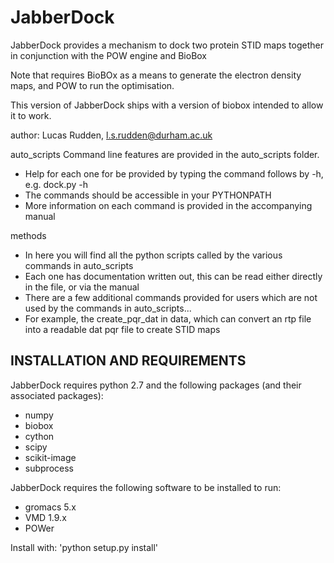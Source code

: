 # JabberDock
JabberDock provides a mechanism to dock two protein STID maps together in conjunction with the POW engine
and BioBox

Note that requires BioBOx as a means to generate the electron density maps, and POW to run the optimisation.

This version of JabberDock ships with a version of biobox intended to allow it to work.

author: Lucas Rudden, l.s.rudden@durham.ac.uk

auto_scripts
Command line features are provided in the auto_scripts folder.
* Help for each one for be provided by typing the command follows by -h, e.g. dock.py -h
* The commands should be accessible in your PYTHONPATH
* More information on each command is provided in the accompanying manual

methods
* In here you will find all the python scripts called by the various commands in auto_scripts
* Each one has documentation written out, this can be read either directly in the file, or via the manual
* There are a few additional commands provided for users which are not used by the commands in auto_scripts...
* For example, the create_pqr_dat in data, which can convert an rtp file into a readable dat pqr file to create STID maps

## INSTALLATION AND REQUIREMENTS ##

JabberDock requires python 2.7 and the following packages (and their associated packages):
* numpy
* biobox
* cython
* scipy
* scikit-image
* subprocess

JabberDock requires the following software to be installed to run:
* gromacs 5.x
* VMD 1.9.x
* POWer

Install with: 'python setup.py install'
